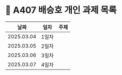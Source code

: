 # :pencil: A407 배승호 개인 과제 목록

| 날짜       | 일차  | 주제                 |
| ---------- | ----- | -------------------- |
| 2025.03.04 | 1일차 | []('./1일차_PWA.md') |
| 2025.03.05 | 2일차 | []('./{파일명}')     |
| 2025.03.06 | 3일차 | []('./{파일명}')     |
| 2025.03.07 | 4일차 | []('./{파일명}')     |
